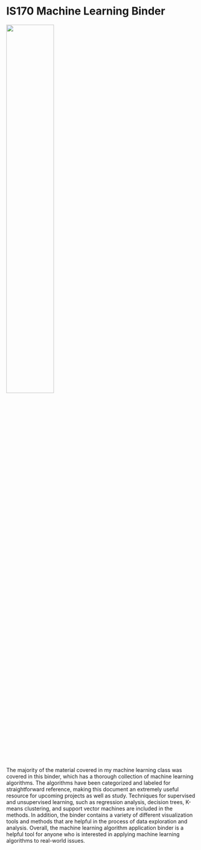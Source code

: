 # IS170 Machine Learning Binder
<img src="https://user-images.githubusercontent.com/78052803/234129275-64f49de0-87d7-4a27-accd-185f1cc8adfb.jpg" width="50%">

The majority of the material covered in my machine learning class was covered in this binder, which has a thorough collection of machine learning algorithms. The algorithms have been categorized and labeled for straightforward reference, making this document an extremely useful resource for upcoming projects as well as study. Techniques for supervised and unsupervised learning, such as regression analysis, decision trees, K-means clustering, and support vector machines are included in the methods. In addition, the binder contains a variety of different visualization tools and methods that are helpful in the process of data exploration and analysis. Overall, the machine learning algorithm application binder is a helpful tool for anyone who is interested in applying machine learning algorithms to real-world issues.
